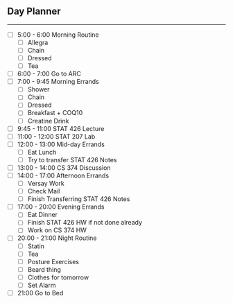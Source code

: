 ## Day Planner
---
- [ ] 5:00 - 6:00 Morning Routine
	- [ ] Allegra
	- [ ] Chain
	- [ ] Dressed
	- [ ] Tea
- [ ] 6:00 - 7:00 Go to ARC
- [ ] 7:00 - 9:45 Morning Errands
	- [ ] Shower
	- [ ] Chain
	- [ ] Dressed
	- [ ] Breakfast + COQ10
	- [ ] Creatine Drink
- [ ] 9:45 - 11:00 STAT 426 Lecture
- [ ] 11:00 - 12:00 STAT 207 Lab
- [ ] 12:00 - 13:00 Mid-day Errands
	- [ ] Eat Lunch
	- [ ] Try to transfer STAT 426 Notes
- [ ] 13:00 - 14:00 CS 374 Discussion
- [ ] 14:00 - 17:00 Afternoon Errands
	- [ ] Versay Work
	- [ ] Check Mail
	- [ ] Finish Transferring STAT 426 Notes
- [ ] 17:00 - 20:00 Evening Errands
	- [ ] Eat Dinner
	- [ ] Finish STAT 426 HW if not done already
	- [ ] Work on CS 374 HW
- [ ] 20:00 - 21:00 Night Routine
	- [ ] Statin
	- [ ] Tea
	- [ ] Posture Exercises
	- [ ] Beard thing
	- [ ] Clothes for tomorrow
	- [ ] Set Alarm
- [ ] 21:00 Go to Bed
